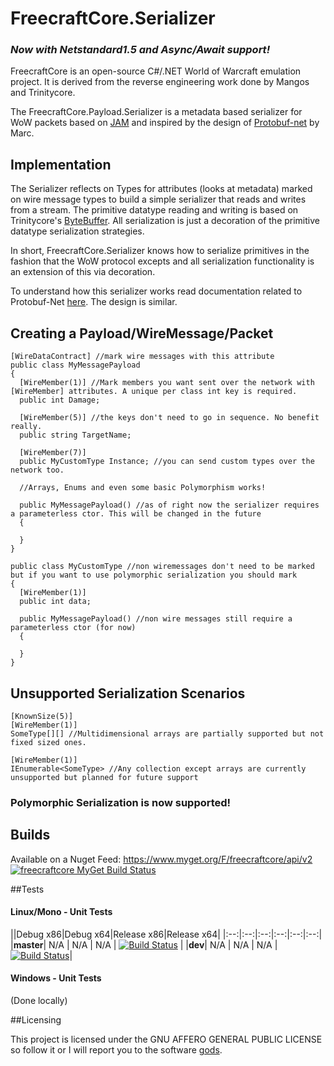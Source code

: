 # FreecraftCore.Serializer
### *Now with Netstandard1.5 and Async/Await support!*
FreecraftCore is an open-source C#/.NET World of Warcraft emulation project. It is derived from the reverse engineering work done by Mangos and Trinitycore.

The FreecraftCore.Payload.Serializer is a metadata based serializer for WoW packets based on [JAM](https://www.youtube.com/watch?v=hCsEHYwjqVE) and inspired by the design of [Protobuf-net](https://github.com/mgravell/protobuf-net) by Marc.

## Implementation

The Serializer reflects on Types for attributes (looks at metadata) marked on wire message types to build a simple serializer that reads and writes from a stream. The primitive datatype reading and writing is based on Trinitycore's [ByteBuffer](https://github.com/TrinityCore/TrinityCore/blob/3.3.5/src/server/shared/Packets/ByteBuffer.h). All serialization is just a decoration of the primitive datatype serialization strategies. 

In short, FreecraftCore.Serializer knows how to serialize primitives in the fashion that the WoW protocol excepts and all serialization functionality is an extension of this via decoration.

To understand how this serializer works read documentation related to Protobuf-Net [here](https://www.codeproject.com/articles/642677/protobuf-net-the-unofficial-manual). The design is similar.

## Creating a Payload/WireMessage/Packet

```
[WireDataContract] //mark wire messages with this attribute
public class MyMessagePayload
{
  [WireMember(1)] //Mark members you want sent over the network with [WireMember] attributes. A unique per class int key is required.
  public int Damage;
 
  [WireMember(5)] //the keys don't need to go in sequence. No benefit really.
  public string TargetName;
  
  [WireMember(7)]
  public MyCustomType Instance; //you can send custom types over the network too.
  
  //Arrays, Enums and even some basic Polymorphism works!
  
  public MyMessagePayload() //as of right now the serializer requires a parameterless ctor. This will be changed in the future
  {
  
  }
}

public class MyCustomType //non wiremessages don't need to be marked but if you want to use polymorphic serialization you should mark
{
  [WireMember(1)]
  public int data;
  
  public MyMessagePayload() //non wire messages still require a parameterless ctor (for now)
  {
  
  }
}
```

## Unsupported Serialization Scenarios

```
[KnownSize(5)]
[WireMember(1)]
SomeType[][] //Multidimensional arrays are partially supported but not fixed sized ones.
```

```
[WireMember(1)]
IEnumerable<SomeType> //Any collection except arrays are currently unsupported but planned for future support
```
### Polymorphic Serialization is now supported!

## Builds

Available on a Nuget Feed: https://www.myget.org/F/freecraftcore/api/v2 [![freecraftcore MyGet Build Status](https://www.myget.org/BuildSource/Badge/freecraftcore?identifier=c9b72800-10c2-49c7-a779-feda4e1da5af)](https://www.myget.org/)

##Tests

#### Linux/Mono - Unit Tests
||Debug x86|Debug x64|Release x86|Release x64|
|:--:|:--:|:--:|:--:|:--:|:--:|
|**master**| N/A | N/A | N/A | [![Build Status](https://travis-ci.org/FreecraftCore/FreecraftCore.Serializer.svg?branch=master)](https://travis-ci.org/FreecraftCore/FreecraftCore.Serializer) |
|**dev**| N/A | N/A | N/A | [![Build Status](https://travis-ci.org/FreecraftCore/FreecraftCore.Serializer.svg?branch=dev)](https://travis-ci.org/FreecraftCore/FreecraftCore.Serializer)|

#### Windows - Unit Tests

(Done locally)

##Licensing

This project is licensed under the GNU AFFERO GENERAL PUBLIC LICENSE so follow it or I will report you to the software [gods](https://www.gnu.org/licenses/gpl-violation.en.html).
